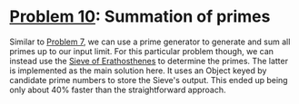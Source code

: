 # [Problem 10](https://projecteuler.net/problem=10): Summation of primes

Similar to [Problem 7](https://github.com/GeneralYouri/project-euler/blob/master/src/7/README.md), we can use a prime generator to generate and sum all primes up to our input limit.
For this particular problem though, we can instead use the [Sieve of Erathosthenes](https://en.wikipedia.org/wiki/Sieve_of_Eratosthenes) to determine the primes.
The latter is implemented as the main solution here.
It uses an Object keyed by candidate prime numbers to store the Sieve's output.
This ended up being only about 40% faster than the straightforward approach.
